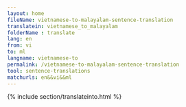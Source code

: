 ```yaml
---
layout: home
fileName: vietnamese-to-malayalam-sentence-translation
translatein: vietnamese_to_malayalam
folderName : translate
lang: en
from: vi
to: ml
langname: vietnamese-to
permalink: /vietnamese-to-malayalam-sentence-translation
tool: sentence-translations
matchurls: en&&vi&&ml
---
```

{% include section/translateinto.html %}
